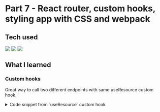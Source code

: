 # Part 7 - React router, custom hooks, styling app with CSS and webpack

> 

## Tech used

<div display="inline-block">
	<img src="https://img.shields.io/badge/Redux-593D88?style=for-the-badge&logo=redux&logoColor=white"></img>
	<img src="https://img.shields.io/badge/React-20232A?style=for-the-badge&logo=react&logoColor=61DAFB"></img>
	<img src="https://img.shields.io/badge/JavaScript-323330?style=for-the-badge&logo=javascript&logoColor=F7DF1E"></img>
</div>

## What I learned

### Custom hooks

Great way to call two different endpoints with same useResource custom hook.
<details>
<summary>Code snippet from `useResource` custom hook</summary>

```JavaScript
const App = () => {
	//...
	const [notes, noteService] = useResource('http://localhost:3005/notes')
	const [persons, personService] = useResource('http://localhost:3005/persons')

	const handleNoteSubmit = (event) => {
		event.preventDefault()
		noteService.create({ content: content.value })
			.then((response) => {
				noteService.setResources(notes.concat(response.data))
			})
//...
```

```JavaScript
const useResource = (baseUrl) => {
	const [resources, setResources] = useState([])

	const getAll = async () => {
		try {
			const response = await axios.get(baseUrl)
			setResources(response.data)
		}
		catch (error) {
			console.log(error)
		}
	}

	useEffect(() => {
		getAll()
	}, [])

	const create = async (resource) => {
		try {
			const response = await axios.post(`${baseUrl}`, resource)
			return response
		}
		catch (error) {
			console.log('Post error')
		}
	}

	const service = {
		create,
		setResources
	}

	return [
		resources, service
	]
}
```

</details>
